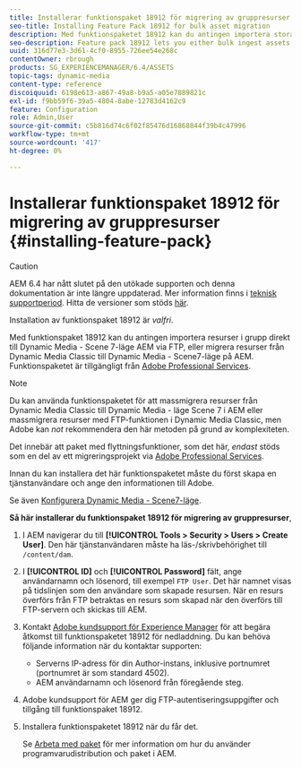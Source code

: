 ```yaml
---
title: Installerar funktionspaket 18912 för migrering av gruppresurser
seo-title: Installing Feature Pack 18912 for bulk asset migration
description: Med funktionspaketet 18912 kan du antingen importera stora mängder mediefiler via FTP eller migrera mediefiler från Dynamic Media Classic till Dynamic Media i AEM. Detta tillvalspaket finns tillgängligt från Adobe support.
seo-description: Feature pack 18912 lets you either bulk ingest assets by way of FTP, or migrate assets from Dynamic Media Classic to Dynamic Media in AEM. This optional feature pack is available from Adobe support.
uuid: 316d77e3-3d61-4cf0-8955-726ee54e268c
contentOwner: rbrough
products: SG_EXPERIENCEMANAGER/6.4/ASSETS
topic-tags: dynamic-media
content-type: reference
discoiquuid: 6198e613-a867-49a8-b9a5-a05e7889821c
exl-id: f9bb59f6-39a5-4804-8abe-12783d4162c9
feature: Configuration
role: Admin,User
source-git-commit: c5b816d74c6f02f85476d16868844f39b4c47996
workflow-type: tm+mt
source-wordcount: '417'
ht-degree: 0%

---
```


# Installerar funktionspaket 18912 för migrering av gruppresurser {#installing-feature-pack}

>[!CAUTION]
>
>AEM 6.4 har nått slutet på den utökade supporten och denna dokumentation är inte längre uppdaterad. Mer information finns i [teknisk supportperiod](https://helpx.adobe.com/support/programs/eol-matrix.html). Hitta de versioner som stöds [här](https://experienceleague.adobe.com/docs/).

Installation av funktionspaket 18912 är _valfri_.

Med funktionspaket 18912 kan du antingen importera resurser i grupp direkt till Dynamic Media - Scene 7-läge AEM via FTP, eller migrera resurser från Dynamic Media Classic till Dynamic Media - Scene7-läge på AEM. Funktionspaketet är tillgängligt från [Adobe Professional Services](https://www.adobe.com/experience-cloud/consulting-services.html).

>[!NOTE]
>
>Du kan använda funktionspaketet för att massmigrera resurser från Dynamic Media Classic till Dynamic Media - läge Scene 7 i AEM eller massmigrera resurser med FTP-funktionen i Dynamic Media Classic, men Adobe kan *not* rekommendera den här metoden på grund av komplexiteten.
>
>Det innebär att paket med flyttningsfunktioner, som det här, *endast* stöds som en del av ett migreringsprojekt via [Adobe Professional Services](https://www.adobe.com/experience-cloud/consulting-services.html).

Innan du kan installera det här funktionspaketet måste du först skapa en tjänstanvändare och ange den informationen till Adobe.

Se även [Konfigurera Dynamic Media - Scene7-läge](https://helpx.adobe.com/experience-manager/6-4/assets/using/config-dms7.html).

**Så här installerar du funktionspaket 18912 för migrering av gruppresurser**,

1. I AEM navigerar du till **[!UICONTROL Tools > Security > Users > Create User]**. Den här tjänstanvändaren måste ha läs-/skrivbehörighet till `/content/dam`.
1. I **[!UICONTROL ID]** och **[!UICONTROL Password]** fält, ange användarnamn och lösenord, till exempel `FTP User`. Det här namnet visas på tidslinjen som den användare som skapade resursen. När en resurs överförs från FTP betraktas en resurs som skapad när den överförs till FTP-servern och skickas till AEM.
1. Kontakt [Adobe kundsupport för Experience Manager](https://helpx.adobe.com/se/contact/enterprise-support.ec.html) för att begära åtkomst till funktionspaketet 18912 för nedladdning. Du kan behöva följande information när du kontaktar supporten:

   * Serverns IP-adress för din Author-instans, inklusive portnumret (portnumret är som standard 4502).
   * AEM användarnamn och lösenord från föregående steg.

1. Adobe kundsupport för AEM ger dig FTP-autentiseringsuppgifter och tillgång till funktionspaket 18912.

1. Installera funktionspaketet 18912 när du får det.

   Se [Arbeta med paket](/help/sites-administering/package-manager.md) för mer information om hur du använder programvarudistribution och paket i AEM.
